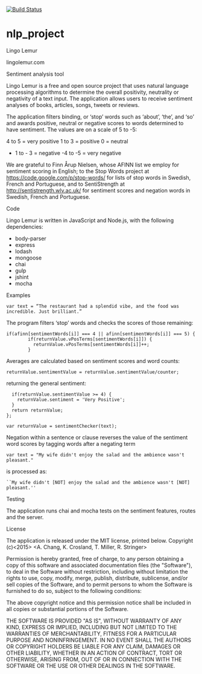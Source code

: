 [![Build Status](https://travis-ci.org/timcmiller/nlp_project.svg)](https://travis-ci.org/timcmiller/nlp_project)

# nlp_project

Lingo Lemur

lingolemur.com

Sentiment analysis tool

Lingo Lemur is a free and open source project that uses natural language processing algorithms to determine the overall positivity, neutrality or negativity of a text input. The application allows users to receive sentiment analyses of books, articles, songs, tweets or reviews.

The application filters binding, or ‘stop’ words such as ‘about’, ‘the’, and ‘so’ and awards positive, neutral or negative scores to words determined to have sentiment. The values are on a scale of 5 to -5:

4 to 5 = very positive
1 to 3  = positive
0  = neutral
- 1 to - 3 = negative
-4 to -5 = very negative

We are grateful to Finn Årup Nielsen, whose AFINN list we employ for sentiment scoring in English; to the Stop Words project at https://code.google.com/p/stop-words/ for lists of stop words in Swedish, French and Portuguese, and to SentiStrength at http://sentistrength.wlv.ac.uk/ for sentiment scores and negation words in Swedish, French and Portuguese.

Code

Lingo Lemur is written in JavaScript and Node.js, with the following dependencies: 
* body-parser
* express
* lodash
* mongoose
* chai
* gulp
* jshint
* mocha

Examples

```
var text = “The restaurant had a splendid vibe, and the food was incredible. Just brilliant.”
```

The program filters ‘stop’ words and checks the scores of those remaining: 

```
if(afinn[sentimentWords[i]] === 4 || afinn[sentimentWords[i]] === 5) {
        if(returnValue.vPosTerms[sentimentWords[i]]) {
          returnValue.vPosTerms[sentimentWords[i]]++;
        }
```

Averages are calculated based on sentiment scores and word counts: 

```
returnValue.sentimentValue = returnValue.sentimentValue/counter;
```

returning the general sentiment: 

```
  if(returnValue.sentimentValue >= 4) {
    returnValue.sentiment = 'Very Positive';
  }
  return returnValue;
};

var returnValue = sentimentChecker(text);
```

Negation within a sentence or clause reverses the value of the sentiment word scores by tagging words after a negating term

```
var text = "My wife didn't enjoy the salad and the ambience wasn't pleasant."
```
is processed as:

```
``My wife didn't [NOT] enjoy the salad and the ambience wasn't [NOT] pleasant.''
```

Testing

The application runs chai and mocha tests on the sentiment features, routes and the server.

License

The application is released under the MIT license, printed below.
Copyright (c)<2015> <A. Chang, K. Crosland, T. Miller, R. Stringer>

Permission is hereby granted, free of charge, to any person obtaining a copy
of this software and associated documentation files (the "Software"), to deal
in the Software without restriction, including without limitation the rights
to use, copy, modify, merge, publish, distribute, sublicense, and/or sell
copies of the Software, and to permit persons to whom the Software is
furnished to do so, subject to the following conditions:



The above copyright notice and this permission notice shall be included in
all copies or substantial portions of the Software.



THE SOFTWARE IS PROVIDED "AS IS", WITHOUT WARRANTY OF ANY KIND, EXPRESS OR
IMPLIED, INCLUDING BUT NOT LIMITED TO THE WARRANTIES OF MERCHANTABILITY,
FITNESS FOR A PARTICULAR PURPOSE AND NONINFRINGEMENT.  IN NO EVENT SHALL THE
AUTHORS OR COPYRIGHT HOLDERS BE LIABLE FOR ANY CLAIM, DAMAGES OR OTHER
LIABILITY, WHETHER IN AN ACTION OF CONTRACT, TORT OR OTHERWISE, ARISING FROM,
OUT OF OR IN CONNECTION WITH THE SOFTWARE OR THE USE OR OTHER DEALINGS IN
THE SOFTWARE.



